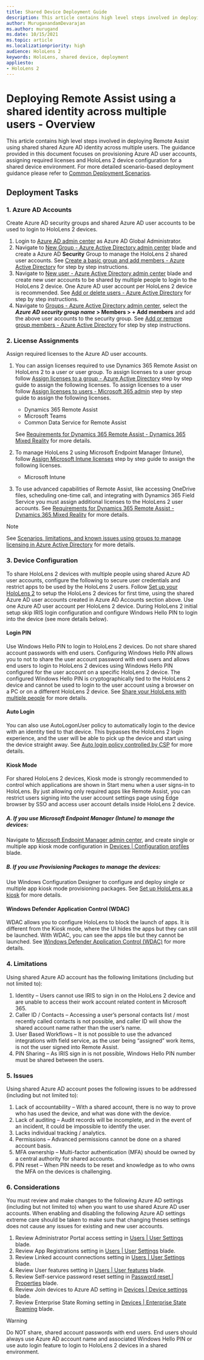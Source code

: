 ```yaml
---
title: Shared Device Deployment Guide
description: This article contains high level steps involved in deploying Remote Assist using shared shared Azure AD identity across multiple users. The guidance provided in this document focuses on provisioning Azure AD user accounts, assigning required licenses and HoloLens 2 device configuration for a shared device environment. For more detailed scenario-based deployment guidance please refer to [Common Deployment Scenarios](https://docs.microsoft.com/en-us/hololens/hololens-requirements).
author: MuruganandamDevarajan
ms.author: murugand
ms.date: 10/15/2021
ms.topic: article
ms.localizationpriority: high
audience: HoloLens 2
keywords: HoloLens, shared device, deployment
appliesto:
- HoloLens 2
---
```


# Deploying Remote Assist using a shared identity across multiple users - Overview
This article contains high level steps involved in deploying Remote Assist using shared shared Azure AD identity across multiple users. The guidance provided in this document focuses on provisioning Azure AD user accounts, assigning required licenses and HoloLens 2 device configuration for a shared device environment. For more detailed scenario-based deployment guidance please refer to [Common Deployment Scenarios](https://docs.microsoft.com/en-us/hololens/hololens-requirements).

## Deployment Tasks

### 1. Azure AD Accounts
Create Azure AD security groups and shared Azure AD user accounts to be used to login to HoloLens 2 devices.
1. Login to [Azure AD admin center](https://aad.portal.azure.com/) as Azure AD Global Administrator.
2. Navigate to [New Group - Azure Active Directory admin center](https://aad.portal.azure.com/#blade/Microsoft_AAD_IAM/AddGroupBlade) blade and create a Azure AD **Security** Group to manage the HoloLens 2 shared user accounts. See [Create a basic group and add members - Azure Active Directory](https://docs.microsoft.com/en-us/azure/active-directory/fundamentals/active-directory-groups-create-azure-portal#create-a-basic-group-and-add-members) for step by step instructions.
3. Navigate to [New user - Azure Active Directory admin center](https://aad.portal.azure.com/#blade/Microsoft_AAD_IAM/UsersManagementMenuBlade/MsGraphUsers) blade and create new user accounts to be shared by multiple people to login to the HoloLens 2 device. One Azure AD user account per HoloLens 2 device is recommended. See [Add or delete users - Azure Active Directory](https://docs.microsoft.com/en-us/azure/active-directory/fundamentals/add-users-azure-active-directory) for step by step instructions.
4. Navigate to [Groups - Azure Active Directory admin center](https://aad.portal.azure.com/#blade/Microsoft_AAD_IAM/GroupsManagementMenuBlade/AllGroups), select the ***Azure AD security group name* > Members > + Add members** and add the above user accounts to the security group. See [Add or remove group members - Azure Active Directory](https://docs.microsoft.com/en-us/azure/active-directory/fundamentals/active-directory-groups-members-azure-portal) for step by step instructions.

### 2. License Assignments
Assign required licenses to the Azure AD user accounts.
1. You can assign licenses required to use Dynamics 365 Remote Assist on HoloLens 2 to a user or user group. To assign licenses to a user group follow [Assign licenses to a group - Azure Active Directory](https://docs.microsoft.com/en-us/azure/active-directory/enterprise-users/licensing-groups-assign) step by step guide to assign the following licenses. To assign licenses to a user follow [Assign licenses to users - Microsoft 365 admin](https://docs.microsoft.com/en-us/microsoft-365/admin/manage/assign-licenses-to-users?view=o365-worldwide) step by step guide to assign the following licenses.
	- Dynamics 365 Remote Assist
	- Microsoft Teams
	- Common Data Service for Remote Assist
   
	See [Requirements for Dynamics 365 Remote Assist - Dynamics 365 Mixed Reality](https://docs.microsoft.com/en-us/dynamics365/mixed-reality/remote-assist/requirements#dynamics-365-remote-assist-app-user) for more details.
2. To manage HoloLens 2 using Microsoft Endpoint Manager (Intune), follow [Assign Microsoft Intune licenses](https://docs.microsoft.com/en-us/mem/intune/fundamentals/licenses-assign) step by step guide to assign the following licenses.
	- Microsoft Intune
3. To use advanced capabilities of Remote Assist, like accessing OneDrive files, scheduling one-time call, and integrating with Dynamics 365 Field Service you must assign additional licenses to the HoloLens 2 user accounts. See [Requirements for Dynamics 365 Remote Assist - Dynamics 365 Mixed Reality](https://docs.microsoft.com/en-us/dynamics365/mixed-reality/remote-assist/requirements#dynamics-365-remote-assist-app-user) for more details.

> [!NOTE]
> See [Scenarios, limitations, and known issues using groups to manage licensing in Azure Active Directory](https://docs.microsoft.com/en-us/azure/active-directory/enterprise-users/licensing-group-advanced) for more details.

### 3. Device Configuration
To share HoloLens 2 devices with multiple people using shared Azure AD user accounts, configure the following to secure user credentials and restrict apps to be used by the HoloLens 2 users. Follow [Set up your HoloLens 2](https://docs.microsoft.com/en-us/hololens/hololens2-start) to setup the HoloLens 2 devices for first time, using the shared Azure AD user accounts created in Azure AD Accounts section above. Use one Azure AD user account per HoloLens 2 device. During HoloLens 2 initial setup skip IRIS login configuration and configure Windows Hello PIN to login into the device (see more details below). 

#### Login PIN
Use Windows Hello PIN to login to HoloLens 2 devices. Do not share shared account passwords with end users. Configuring Windows Hello PIN allows you to not to share the user account password with end users and allows end users to login to HoloLens 2 devices using Windows Hello PIN configured for the user account on a specific HoloLens 2 device. The configured Windows Hello PIN is cryptographically tied to the HoloLens 2 device and cannot be used to login to the user account using a browser on a PC or on a different HoloLens 2 device. 
See [Share your HoloLens with multiple people](https://docs.microsoft.com/en-us/hololens/hololens-multiple-users) for more details.

#### Auto Login
You can also use AutoLogonUser policy to automatically login to the device with an identity tied to that device. This bypasses the HoloLens 2 login experience, and the user will be able to pick up the device and start using the device straight away. 
See [Auto login policy controlled by CSP](https://docs.microsoft.com/en-us/hololens/hololens-release-notes#auto-login-policy-controlled-by-csp) for more details.

#### Kiosk Mode
For shared HoloLens 2 devices, Kiosk mode is strongly recommended to control which applications are shown in Start menu when a user signs-in to HoloLens. By just allowing only required apps like Remote Assist, you can restrict users signing into the user account settings page using Edge browser by SSO and access user account details inside HoloLens 2 device.

##### A. If you use Microsoft Endpoint Manager (Intune) to manage the devices:
Navigate to [Microsoft Endpoint Manager admin center](https://endpoint.microsoft.com/), and create single or multiple app kiosk mode configuration in [Devices | Configuration profiles](https://endpoint.microsoft.com/#blade/Microsoft_Intune_DeviceSettings/DevicesMenu/configurationProfiles) blade. 

##### B. If you use Provisioning Packages to manage the devices:
Use Windows Configuration Designer to configure and deploy single or multiple app kiosk mode provisioning packages.
See [Set up HoloLens as a kiosk](https://docs.microsoft.com/en-us/hololens/hololens-kiosk?tabs=intunecustom%2Cnonaadlogon#steps-in-configuring-kiosk-mode-for-hololens) for more details.

#### Windows Defender Application Control (WDAC)
WDAC allows you to configure HoloLens to block the launch of apps. It is different from the Kiosk mode, where the UI hides the apps but they can still be launched. With WDAC, you can see the apps tile but they cannot be launched.
See [Windows Defender Application Control (WDAC)](https://docs.microsoft.com/en-us/hololens/windows-defender-application-control-wdac) for more details.

### 4. Limitations
Using shared Azure AD account has the following limitations (including but not limited to):
1. Identity – Users cannot use IRIS to sign in on the HoloLens 2 device and are unable to access their work account related content in Microsoft 365. 
2. Caller ID / Contacts – Accessing a user’s personal contacts list / most recently called contacts is not possible, and caller ID will show the shared account name rather than the user’s name. 
3. User Based Workflows – It is not possible to use the advanced integrations with field service, as the user being “assigned” work items, is not the user signed into Remote Assist. 
4. PIN Sharing – As IRIS sign in is not possible, Windows Hello PIN number must be shared between the users. 

### 5. Issues
Using shared Azure AD account poses the following issues to be addressed (including but not limited to):
1. Lack of accountability – With a shared account, there is no way to prove who has used the device, and what was done with the device. 
2. Lack of auditing – Audit records will be incomplete, and in the event of an incident, it could be impossible to identify the user. 
3. Lacks individual tracking / analytics. 
4. Permissions – Advanced permissions cannot be done on a shared account basis. 
5. MFA ownership – Multi-factor authentication (MFA) should be owned by a central authority for shared accounts.
6. PIN reset – When PIN needs to be reset and knowledge as to who owns the MFA on the devices is challenging.

### 6. Considerations
You must review and make changes to the following Azure AD settings (including but not limited to) when you want to use shared Azure AD user accounts. When enabling and disabling the following Azure AD settings extreme care should be taken to make sure that changing theses settings does not cause any issues for existing and new user accounts.
1. Review Administrator Portal access setting in [Users | User Settings](https://aad.portal.azure.com/#blade/Microsoft_AAD_IAM/UsersManagementMenuBlade/UserSettings) blade.
2. Review App Registrations setting in [Users | User Settings](https://aad.portal.azure.com/#blade/Microsoft_AAD_IAM/UsersManagementMenuBlade/UserSettings) blade.
3. Review Linked account connections setting in [Users | User Settings](https://aad.portal.azure.com/#blade/Microsoft_AAD_IAM/UsersManagementMenuBlade/UserSettings) blade.
4. Review User features setting in [Users | User features](https://aad.portal.azure.com/#blade/Microsoft_AAD_IAM/FeatureSettingsBlade) blade.
5. Review Self-service password reset setting in [Password reset | Properties](https://aad.portal.azure.com/#blade/Microsoft_AAD_IAM/PasswordResetMenuBlade/Properties) blade.
6. Review Join devices to Azure AD setting in [Devices | Device settings](https://aad.portal.azure.com/#blade/Microsoft_AAD_Devices/DevicesMenuBlade/DeviceSettings/menuId/) blade.
7. Review Enterprise State Roming setting in [Devices | Enterprise State Roaming](https://aad.portal.azure.com/#blade/Microsoft_AAD_Devices/DevicesMenuBlade/RoamingSettings/menuId/) blade.

> [!WARNING]
> Do NOT share, shared account passwords with end users. End users should always use Azure AD account name and associated Windows Hello PIN or use auto login feature to login to HoloLens 2 devices in a shared environment.
